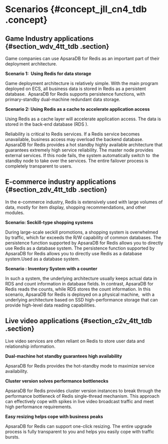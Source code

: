 # Scenarios {#concept_jll_cn4_tdb .concept}

## Game Industry applications {#section_wdv_4tt_tdb .section}

Game companies can use ApsaraDB for Redis as an important part of their deployment architecture.

**Scenario 1:  Using Redis for data storage**

Game deployment architecture is relatively simple. With the main program deployed on ECS, all business data is stored in Redis as a persistent database.  ApsaraDB for Redis supports persistence functions, with primary-standby dual-machine redundant data storage.  

**Scenario 2: Using Redis as a cache to accelerate application access**

Using Redis as a cache layer will accelerate application access. The data is stored in the back-end database \(RDS \).

Reliability is critical to Redis services. If a Redis service becomes unavailable, business access may overload the backend database. ApsaraDB for Redis provides a hot standby highly available architecture that guarantees extremely high service reliability. The master node provides external services. If this node fails, the system automatically switch to  the standby node to take over the services. The entire failover process is completely transparent to users.

## E-commerce industry applications {#section_zdv_4tt_tdb .section}

In the e-commerce industry, Redis is extensively used with large volumes of data, mostly for item display, shopping recommendations, and other modules.

**Scenario: Seckill-type shopping systems**

During large-scale seckill promotions, a shopping system is overwhelmed by traffic, which far exceeds the R/W capability of common databases. The persistence function supported by ApsaraDB for Redis allows you to directly use Redis as a database system. The persistence function supported by ApsaraDB for Redis allows you to directly use Redis as a database system.Used as a database system.

**Scenario : Inventory System with a counter**

In such a system, the underlying architecture usually keeps actual data in RDS and count information in database fields. In contrast, ApsaraDB for Redis reads the counts, while RDS stores the count information. In this scenario, ApsaraDB for Redis is deployed on a physical machine,  with a underlying architecture based on SSD high-performance storage that can provide high-level data reading capabilities.

## Live video applications {#section_c2v_4tt_tdb .section}

Live video services are often reliant on Redis to store user data and relationship information.

**Dual-machine hot standby guarantees high availability**

ApsaraDB for Redis provides the hot-standby mode to maximize service availability.

**Cluster version solves performance bottlenecks**

ApsaraDB for Redis provides cluster version instances to break through the performance bottleneck of Redis single-thread mechanism. This approach can effectively cope with spikes in live video broadcast traffic and meet high performance requirements.

**Easy resizing helps cope with business peaks**

ApsaraDB for Redis can support one-click resizing. The entire upgrade process is fully transparent to you and helps you easily cope with traffic bursts.

